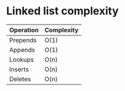 # Linked list complexity

| Operation | Complexity |
| --------- | ---------- |
| Prepends  | O(1)       |
| Appends   | O(1)       |
| Lookups   | O(n)       |
| Inserts   | O(n)       |
| Deletes   | O(n)       |
